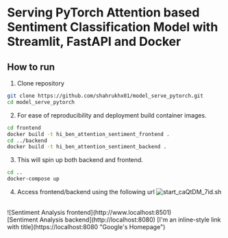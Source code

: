 # Serving PyTorch Attention based Sentiment Classification Model with Streamlit, FastAPI and Docker

## How to run
1. Clone repository
```bash
git clone https://github.com/shahrukhx01/model_serve_pytorch.git
cd model_serve_pytorch
```
2. For ease of reproducibility and deployment build container images.
```bash
cd frontend
docker build -t hi_ben_attention_sentiment_frontend .
cd ../backend
docker build -t hi_ben_attention_sentiment_backend .
```
3. This will spin up both backend and frontend.
```bash
cd ..
docker-compose up
```
4. Access frontend/backend using the following url
![start_caQtDM_7id.sh](localhost:8501) 
<br/>
![Sentiment Analysis frontend](http://www.localhost:8501)
<br/>
[Sentiment Analysis backend](http://localhost:8080)
[I'm an inline-style link with title](https://localhost:8080 "Google's Homepage")

